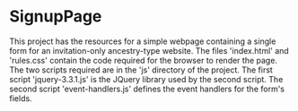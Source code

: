 # SignupPage
This project has the resources for a simple webpage containing a single form for an invitation-only ancestry-type website. The files 'index.html' and 'rules.css' contain the code required for the browser to render the page. The two scripts required are in the 'js' directory of the project. The first script 'jquery-3.3.1.js' is the JQuery library used by the second script. The second script 'event-handlers.js' defines the event handlers for the form's fields.
